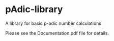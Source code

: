 # pAdic-library
A library for basic p-adic number calculations

Please see the Documentation.pdf file for details.
